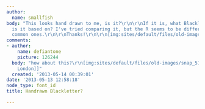 ```yaml
---
author:
  name: smallfish
body: "This looks hand drawn to me, is it?\r\n\r\nIf it is, what Blackletter font
  is it based on? I've tried comparing it, but the R seems to be different to most
  common ones.\r\n\r\nThanks!\r\n\r\n[img:sites/default/files/old-images/blackletter_4392.jpg]"
comments:
- author:
    name: defiantone
    picture: 126244
  body: "how about this?\r\n[img:sites/default/files/old-images/snap_5149.png]\r\n\r\n[[http://www.ffonts.net/LaserLondon-Regular.font|Laser
    London]]"
  created: '2013-05-14 00:39:01'
date: '2013-05-13 12:58:18'
node_type: font_id
title: Handrawn Blackletter?

---
```

